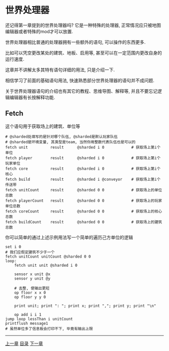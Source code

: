 # 世界处理器
还记得第一章提到的世界处理器吗? 它是一种特殊的处理器,
正常情况应只被地图编辑器或者特殊的mod才可以放置.

世界处理器相比普通的处理器拥有一些额外的语句, 可以操作的东西更多.

比如可以凭空更改某处的建筑、地板、启用等, 甚至可以在一定范围内更改自身的运行速度.

这章并不讲解太多其特有语句详细的用法, 只是介绍一下.

相信学习了前面的基础语句用法, 快速熟悉部分世界处理器的语句并不成问题.

关于世界处理器语句的介绍也有其它的教程、思维导图、解释等,
并且不要忘记逻辑编辑器有长按解释功能.

Fetch
---
这个语句用于获取场上的建筑、单位等
```gas
# @sharded处填写的是针对哪个队伍, @sharded是默认玩家队伍
# @sharded是环境变量, 其类型是team, 当然你用整数代表队伍也是可以的
fetch unit          result      @sharded i 0            # 获取场上第i个单位
fetch player        result      @sharded i 0            # 获取场上第i个玩家单位
fetch core          result      @sharded i 0            # 获取场上第i个核心
fetch build         result      @sharded i @conveyor    # 获取场上第i个传送带
fetch unitCount     result      @sharded 0 0            # 获取场上的单位总数
fetch playerCount   result      @sharded 0 0            # 获取场上的玩家单位总数
fetch coreCount     result      @sharded 0 0            # 获取场上的核心总数
fetch buildCount    result      @sharded 0 0            # 获取场上的建筑总数
```

你可以简单的通过上述示例用法写一个简单的遍历己方单位的逻辑

```gas
set i 0
# 我们应假定建筑不少于一个
fetch unitCount unitCount @sharded 0 0
loop:
    fetch unit unit @sharded i 0

    sensor x unit @x
    sensor y unit @y

    # 去整, 使输出更短
    op floor x x 0
    op floor y y 0

    print unit; print ": "; print x; print ","; print y; print "\n"

    op add i i 1
jump loop lessThan i unitCount
printflush message1
# 虽然单位多了信息板会打印不下, 毕竟有输出上限
```

---
[上一章](./23-advanced-control-flow-function.md)
[目录](./README.md)
[下一章](./25-start-bang-lang.md)
